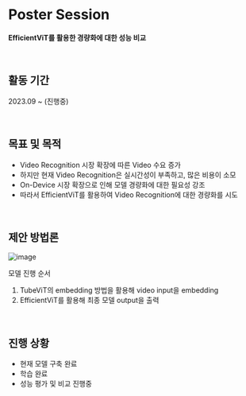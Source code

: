 # Poster Session
**EfficientViT를 활용한 경량화에 대한 성능 비교**

<br/>

## 활동 기간
2023.09 ~ (진행중) 

<br/>

## 목표 및 목적
- Video Recognition 시장 확장에 따른 Video 수요 증가
- 하지만 현재 Video Recognition은 실시간성이 부족하고, 많은 비용이 소모
- On-Device 시장 확장으로 인해 모델 경량화에 대한 필요성 강조
- 따라서 EfficientViT를 활용하여 Video Recognition에 대한 경량화를 시도

<br/>

## 제안 방법론
![image](https://github.com/KiSeoupShin/2023_XAI/assets/108209592/b1791430-b4af-4658-a1a8-548b6512a508)

모델 진행 순서  
1. TubeViT의 embedding 방법을 활용해 video input을 embedding
2. EfficientViT를 활용해 최종 모델 output을 출력

<br/>

## 진행 상황
- 현재 모델 구축 완료
- 학습 완료
- 성능 평가 및 비교 진행중
